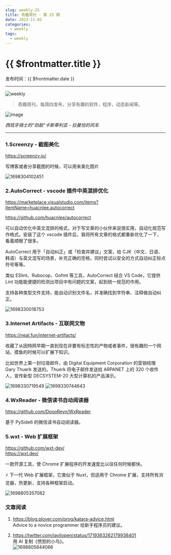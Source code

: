 ```yaml
---
slug: weekly-25
title: 奇趣周刊 - 第 25 期
date: 2023-11-02
categories:
  - weekly
tags:
  - weekly
---
```


# {{ $frontmatter.title }}

发布时间：{{ $frontmatter.date }}

---

![weekly](https://imgurl.zishu.me/weekly.webp)

> 奇趣周刊，每周四发布，分享有趣的软件，程序，动态新闻等。

![image](https://imgurl.zishu.me/images/old/image.png)

*西班牙骑士的“劲敌”卡斯蒂利亚 - 拉曼恰的风车*

---

### 1.Screenzy - 截图美化

https://screenzy.io/

写博客或者分享截图的时候，可以用来美化图片

![1698304102451](https://imgurl.zishu.me/images/old/1698304102451.jpg)

### 2.AutoCorrect - vscode 插件中英混排优化

https://marketplace.visualstudio.com/items?itemName=huacnlee.autocorrect

https://github.com/huacnlee/autocorrect

可以自动优化中英文混排的格式，对于写文章的小伙伴来说很实用，自动化规范写作格式。安装了这个 vscode 插件后，我将所有文章的格式都重新优化了一下，看着顺眼了很多。

AutoCorrect 用于「自动纠正」或「检查并建议」文案，给 CJK（中文、日语、韩语）与英文混写的场景，补充正确的空格，同时尝试以安全的方式自动纠正标点符号等等。

类似 ESlint、Rubocop、Gofmt 等工具，AutoCorrect 结合 VS Code，它提供 Lint 功能能便捷的检测出项目中有问题的文案，起到统一规范的作用。

支持各种类型文件支持，能自动识别文件名，并准确找到字符串、注释做自动纠正。

![1698330018753](https://imgurl.zishu.me/images/old/1698330018753.jpg)

### 3.Internet Artifacts - 互联网文物

https://neal.fun/internet-artifacts/

收藏了从因特网早期一直到现在非要有标志性的产物或者事件，很有趣的一个网站，摸鱼的时候可以扩展下知识。

比如世界上第一封垃圾邮件，由 Digital Equipment Corporation 的营销经理 Gary Thuerk 发送的。Thuerk 将电子邮件发送给 ARPANET 上的 320 个收件人，宣传新型 DECSYSTEM-20 大型计算机的产品演示。

![1698330719549](https://imgurl.zishu.me/images/old/1698330719549.jpg)
![1698330744643](https://imgurl.zishu.me/images/old/1698330744643.jpg)

### 4.WxReader - 微信读书自动阅读器

https://github.com/DoooReyn/WxReader

基于 PySide6 的微信读书自动阅读器。

### 5.wxt - Web 扩展框架

https://github.com/wxt-dev/  
https://wxt.dev/  

一款开源工具，使 Chrome 扩展程序的开发速度比以往任何时候都快。

⚡ 下一代 Web 扩展框架，它类似于 Nuxt，但适用于 Chrome 扩展，支持所有浏览器，热更新，支持各种框架启动。

![1698805357082](https://imgurl.zishu.me/images/old/1698805357082.png)


### 文章阅读

1. https://blog.plover.com/prog/katara-advice.html  
   Advice to a novice programmer 给新手程序员的建议。

2. https://twitter.com/javilopen/status/1719363262179938401  
   用 AI 复制《愤怒的小鸟》。  
   ![1698805844066](https://imgurl.zishu.me/images/old/1698805844066.png)